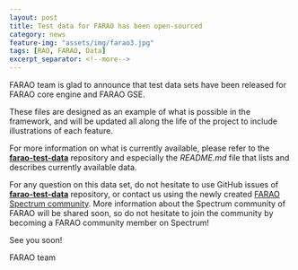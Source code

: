 ```yaml
---
layout: post
title: Test data for FARAO has been open-sourced
category: news
feature-img: "assets/img/farao3.jpg"
tags: [RAO, FARAO, Data]
excerpt_separator: <!--more-->
---
```


FARAO team is glad to announce that test data sets have been released for FARAO core engine and FARAO GSE.

These files are designed as an example of what is possible in the framework, and will be updated all
along the life of the project to include illustrations of each feature.
<!--more-->

For more information on what is currently available, please refer to the **[farao-test-data](https://github.com/farao-community/farao-test-data)**
repository and especially the *README.md* file that lists and describes currently available data.

For any question on this data set, do not hesitate to use GitHub issues of **[farao-test-data](https://github.com/farao-community/farao-test-data)**
repository, or contact us using the newly created [FARAO Spectrum community](https://spectrum.chat/farao-community). More
information about the Spectrum community of FARAO will be shared soon, so do not hesitate to join the community by becoming
a FARAO community member on Spectrum!

See you soon!

FARAO team
